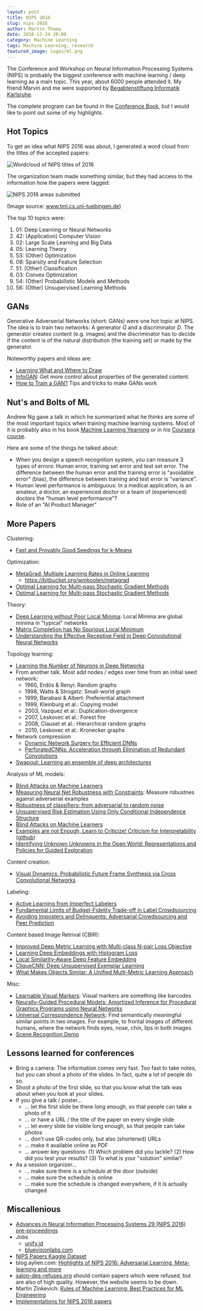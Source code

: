 ```yaml
---
layout: post
title: NIPS 2016
slug: nips-2016
author: Martin Thoma
date: 2016-12-24 20:00
category: Machine Learning
tags: Machine Learning, research
featured_image: logos/ml.png
---
```

The Conference and Workshop on Neural Information Processing Systems (NIPS) is
probably the biggest conference with machine learning / deep learning as a
main topic. This year, about 6000 people attended it. My friend Marvin and me
were supported by [Begabtenstiftung Informatik Karlsruhe](https://www.informatik.kit.edu/begabtenstiftung_informatik_karlsruhe.php).

The complete program can be found in the [Conference Book](https://media.nips.cc/Conferences/2016/NIPS-2016-Conference-Book.pdf), but I would like to point out some of my highlights.


## Hot Topics

To get an idea what NIPS 2016 was about, I generated a word cloud from the titles
of the accepted papers:

![Wordcloud of NIPS titles of 2016](https://martin-thoma.com/images/2016/12/nips-2016-wordcloud.png)

The organization team made something similar, but they had access to the
information how the papers were tagged:

![NIPS 2016 areas submitted](https://martin-thoma.com/images/2016/12/subject_areas_submitted1.png)

(Image source: <a href="http://www.tml.cs.uni-tuebingen.de/team/luxburg/misc/nips2016/index.php">www.tml.cs.uni-tuebingen.de</a>)

The top 10 topics were:

<ol>
    <li>01: Deep Learning or Neural Networks</li>
    <li>42: (Application) Computer Vision</li>
    <li>02: Large Scale Learning and Big Data</li>
    <li>05: Learning Theory</li>
    <li>53: (Other) Optimization</li>
    <li>08: Sparsity and Feature Selection</li>
    <li>51: (Other) Classification</li>
    <li>03: Convex Optimization</li>
    <li>54: (Other) Probabilistic Models and Methods</li>
    <li>56: (Other) Unsupervised Learning Methods</li>
</ol>


## GANs

Generative Adverserial Networks (short: GANs) were one hot topic at NIPS. The
idea is to train two networks: A generator $G$ and a discriminator $D$. The
generator creates content (e.g. images) and the discriminator has to decide if
the content is of the natural distribution (the training set) or made by the
generator.

Noteworthy papers and ideas are:

<ul>
    <li><a href="https://papers.nips.cc/paper/6111-learning-what-and-where-to-draw.pdf">Learning What and Where to Draw</a></li>
    <li><a href="https://papers.nips.cc/paper/6399-infogan-interpretable-representation-learning-by-information-maximizing-generative-adversarial-nets.pdf">InfoGAN</a>: Get more control about properties of the generated content.</li>
    <li><a href="https://github.com/soumith/ganhacks">How to Train a GAN?</a> Tips and tricks to make GANs work</li>
</ul>


## Nut's and Bolts of ML

Andrew Ng gave a talk in which he summarized what he thinks are some of the
most important topics when training machine learning systems. Most of it
is probably also in his book [Machine Learning Yearning](http://www.mlyearning.org/)
or in his [Coursera course](https://www.coursera.org/learn/machine-learning).

Here are some of the things he talked about:

* When you design a speech recognition system, you can measure 3 types of errors:
  Human error, training set error and test set error. The difference between
  the human error and the training error is "avoidable error" (bias), the difference
  between training and test error is "variance".
* Human level performance is ambiguous: In a medical application, is an
  amateur, a doctor, an experienced doctor or a team of (experienced) doctors
  the "human level performance"?
* Role of an "AI Product Manager"


## More Papers

Clustering:

* [Fast and Provably Good Seedings for k-Means](https://papers.nips.cc/paper/6478-fast-and-provably-good-seedings-for-k-means)

Optimization:

* [MetaGrad: Multiple Learning Rates in Online Learning](https://papers.nips.cc/paper/6268-metagrad-multiple-learning-rates-in-online-learning)
    * https://bitbucket.org/wmkoolen/metagrad
* [Optimal Learning for Multi-pass Stochastic Gradient Methods](https://papers.nips.cc/paper/6213-optimal-learning-for-multi-pass-stochastic-gradient-methods)
* [Optimal Learning for Multi-pass Stochastic Gradient Methods](https://papers.nips.cc/paper/6213-optimal-learning-for-multi-pass-stochastic-gradient-methods.pdf)

Theory:

* [Deep Learning without Poor Local Minima](https://papers.nips.cc/paper/6112-deep-learning-without-poor-local-minima): Local Minima are global minima in "typical" networks
* [Matrix Completion has No Spurious Local Minimum](https://papers.nips.cc/paper/6048-matrix-completion-has-no-spurious-local-minimum.pdf)
* [Understanding the Effective Receptive Field in Deep Convolutional Neural Networks](http://www.cs.toronto.edu/~wenjie/papers/nips16/top.pdf)


Topology learning:

* [Learning the Number of Neurons in Deep Networks](https://papers.nips.cc/paper/6372-learning-the-number-of-neurons-in-deep-networks)
* From another talk. Most add nodes / edges over time from an initial seed network:
    * 1960, Erdös & Renyi: Random graphs
    * 1998, Watts & Strogatz: Small-world graph
    * 1999, Barabasi & Albert: Preferential attachment
    * 1999, Kleinburg et al.: Copying model
    * 2003, Vazquez et al.: Duplication-divergence
    * 2007, Leskovec et al.: Forest fire
    * 2008, Clauset et al.: Hierarchical random graphs
    * 2010, Leskovec et al.: Kronecker graphs
* Network compression
    * [Dynamic Network Surgery for Efficient DNNs](https://arxiv.org/abs/1608.04493)
    * [PerforatedCNNs: Acceleration through Elimination of Redundant Convolutions](https://arxiv.org/abs/1504.08362)
* [Swapout: Learning an ensemble of deep architectures](https://arxiv.org/abs/1605.06465)


Analysis of ML models:

* [Blind Attacks on Machine Learners](https://papers.nips.cc/paper/6482-blind-attacks-on-machine-learners)
* [Measuring Neural Net Robustness with Constraints](https://arxiv.org/abs/1605.07262): Measure robustnes against adverserial examples
* [Robustness of classifiers: from adversarial to random noise](https://arxiv.org/abs/1608.08967)
* [Unsupervised Risk Estimation Using Only Conditional Independence Structure](https://arxiv.org/abs/1606.05313)
* [Blind Attacks on Machine Learners](https://papers.nips.cc/paper/6482-blind-attacks-on-machine-learners)
* [Examples are not Enough, Learn to Criticize! Criticism for Interpretability](http://people.csail.mit.edu/beenkim/papers/KIM2016NIPS_MMD.pdf) ([github](https://github.com/BeenKim/MMD-critic))
* [Identifying Unknown Unknowns in the Open World: Representations and Policies for Guided Exploration](https://arxiv.org/abs/1610.09064)


Content creation:

* [Visual Dynamics: Probabilistic Future Frame Synthesis via Cross Convolutional Networks](http://visualdynamics.csail.mit.edu/)


Labeling:

* [Active Learning from Imperfect Labelers](https://arxiv.org/abs/1610.09730)
* [Fundamental Limits of Budget-Fidelity Trade-off in Label Crowdsourcing](https://arxiv.org/abs/1608.07328)
* [Avoiding Imposters and Delinquents: Adversarial Crowdsourcing and Peer Prediction](https://arxiv.org/abs/1606.05374)


Content based Image Retrival (CBIR):

* [Improved Deep Metric Learning with Multi-class N-pair Loss Objective](https://papers.nips.cc/paper/6200-improved-deep-metric-learning-with-multi-class-n-pair-loss-objective.pdf)
* [Learning Deep Embeddings with Histogram Loss](https://arxiv.org/abs/1611.00822)
* [Local Similarity-Aware Deep Feature Embedding](https://arxiv.org/abs/1610.08904)
* [CliqueCNN: Deep Unsupervised Exemplar Learning](https://arxiv.org/abs/1608.08792)
* [What Makes Objects Similar: A Unified Multi-Metric Learning Approach](https://papers.nips.cc/paper/6192-what-makes-objects-similar-a-unified-multi-metric-learning-approach)


Misc:

* [Learnable Visual Markers](https://papers.nips.cc/paper/6323-learnable-visual-markers): Visual markers are something like barcodes
* [Neurally-Guided Procedural Models: Amortized Inference for Procedural Graphics Programs using Neural Networks](https://arxiv.org/abs/1603.06143)
* [Universal Correspondence Network](https://arxiv.org/pdf/1606.03558v3.pdf): Find semantically meaningful similar points in two images. For example, to frontal images of different humans, where the network finds eyes, nose, chin, lips in both images.
* [Scene Recognition Demo](http://places.csail.mit.edu/demo.html)


## Lessons learned for conferences

* Bring a camera: The information comes very fast. Too fast to take notes, but
  you can shoot a photo of the slides. In fact, quite a lot of people do so.
* Shoot a photo of the first slide, so that you know what the talk was about
  when you look at your slides.
* If you give a talk / poster...
    * ... let the first slide be there long enough, so that people can take a
      photo of it.
    * ... or have a URL / the title of the paper on every single slide
    * ... let every slide be visible long enough, so that people can take photos
    * ... don't use QR-codes only, but also (shortened) URLs
    * ... make it available online as PDF
    * ... answer key questions: (1) Which problem did you tackle? (2) How did you test your results? (3) To what is your "solution" similar?
* As a session organizer...
    * ... make sure there is a schedule at the door (outside)
    * ... make sure the schedule is online
    * ... make sure the schedule is changed everywhere, if it is actually changed



## Miscallenious

* [Advances in Neural Information Processing Systems 29 (NIPS 2016) pre-proceedings](https://papers.nips.cc/book/advances-in-neural-information-processing-systems-29-2016)
* Jobs
    * [unify.id](https://unify.id/fellowship-fall2016.html)
    * [bluevisionlabs.com](http://www.bluevisionlabs.com/)
* [NIPS Papers Kaggle Dataset](https://www.kaggle.com/benhamner/nips-papers)
* blog.aylien.com: [Highlights of NIPS 2016: Adversarial Learning, Meta-learning and more](http://blog.aylien.com/highlights-nips-2016)
* [salon-des-refuses.org](http://salon-des-refuses.org/) should contain papers
  which were refused, but are also of high quality. However, the website seems to be down.
* Martin Zinkevich: [Rules of Machine Learning: Best Practices for ML Engineering](http://martin.zinkevich.org/rules_of_ml/rules_of_ml.pdf)
* [Implementations for NIPS 2016 papers](https://www.reddit.com/r/MachineLearning/comments/5hwqeb/project_all_code_implementations_for_nips_2016/)

